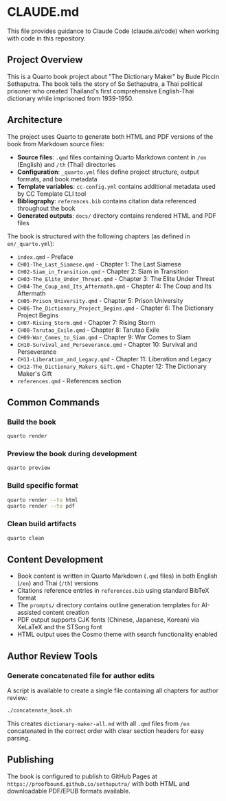 # CLAUDE.md

This file provides guidance to Claude Code (claude.ai/code) when working with code in this repository.

## Project Overview

This is a Quarto book project about "The Dictionary Maker" by Bude Piccin Sethaputra. The book tells the story of So Sethaputra, a Thai political prisoner who created Thailand's first comprehensive English-Thai dictionary while imprisoned from 1939-1950.

## Architecture

The project uses Quarto to generate both HTML and PDF versions of the book from Markdown source files:

- **Source files**: `.qmd` files containing Quarto Markdown content in `/en` (English) and `/th` (Thai) directories
- **Configuration**: `_quarto.yml` files define project structure, output formats, and book metadata
- **Template variables**: `cc-config.yml` contains additional metadata used by CC Template CLI tool
- **Bibliography**: `references.bib` contains citation data referenced throughout the book
- **Generated outputs**: `docs/` directory contains rendered HTML and PDF files

The book is structured with the following chapters (as defined in `en/_quarto.yml`):
- `index.qmd` - Preface
- `CH01-The_Last_Siamese.qmd` - Chapter 1: The Last Siamese
- `CH02-Siam_in_Transition.qmd` - Chapter 2: Siam in Transition
- `CH03-The_Elite_Under_Threat.qmd` - Chapter 3: The Elite Under Threat
- `CH04-The_Coup_and_Its_Aftermath.qmd` - Chapter 4: The Coup and Its Aftermath
- `CH05-Prison_University.qmd` - Chapter 5: Prison University
- `CH06-The_Dictionary_Project_Begins.qmd` - Chapter 6: The Dictionary Project Begins
- `CH07-Rising_Storm.qmd` - Chapter 7: Rising Storm
- `CH08-Tarutao_Exile.qmd` - Chapter 8: Tarutao Exile
- `CH09-War_Comes_to_Siam.qmd` - Chapter 9: War Comes to Siam
- `CH10-Survival_and_Perseverance.qmd` - Chapter 10: Survival and Perseverance
- `CH11-Liberation_and_Legacy.qmd` - Chapter 11: Liberation and Legacy
- `CH12-The_Dictionary_Makers_Gift.qmd` - Chapter 12: The Dictionary Maker's Gift
- `references.qmd` - References section

## Common Commands

### Build the book
```bash
quarto render
```

### Preview the book during development
```bash
quarto preview
```

### Build specific format
```bash
quarto render --to html
quarto render --to pdf
```

### Clean build artifacts
```bash
quarto clean
```

## Content Development

- Book content is written in Quarto Markdown (`.qmd` files) in both English (`/en`) and Thai (`/th`) versions
- Citations reference entries in `references.bib` using standard BibTeX format
- The `prompts/` directory contains outline generation templates for AI-assisted content creation
- PDF output supports CJK fonts (Chinese, Japanese, Korean) via XeLaTeX and the STSong font
- HTML output uses the Cosmo theme with search functionality enabled

## Author Review Tools

### Generate concatenated file for author edits
A script is available to create a single file containing all chapters for author review:

```bash
./concatenate_book.sh
```

This creates `dictionary-maker-all.md` with all `.qmd` files from `/en` concatenated in the correct order with clear section headers for easy parsing.

## Publishing

The book is configured to publish to GitHub Pages at `https://proofbound.github.io/sethaputra/` with both HTML and downloadable PDF/EPUB formats available.